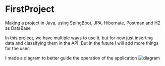 # FirstProject
Making a project in Java, using SpingBoot, JPA, Hibernate, Postman and H2 as DataBase


In this project, we have multiple ways to use it, but for now just inserting data and classifying them in the API. 
But in the future I will add more things for the user.

I made a diagram to better guide the operation of the application
![diagram](https://user-images.githubusercontent.com/90419609/236011517-7e12d332-9af4-4b7f-9c6e-0ad4098a1a85.png)
